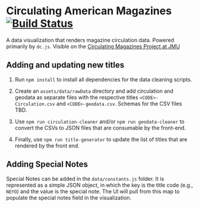 # Circulating American Magazines [![Build Status](https://travis-ci.com/ayyrickay/circulating-magazines.svg?branch=develop)](https://travis-ci.org/ayyrickay/circulating-magazines)

A data visualization that renders magazine circulation data. Powered primarily by `dc.js`. Visible on the [Circulating Magazines Project at JMU](https://sites.lib.jmu.edu/circulating/visualizations/)

## Adding and updating new titles

1. Run `npm install` to install all dependencies for the data cleaning scripts.

2. Create an `assets/data/rawData` directory and add circulation and geodata as separate files with the respective titles `<CODE>-Circulation.csv` and `<CODE>-geodata.csv`. Schemas for the CSV files TBD.

3. Use `npm run circulation-cleaner` and/or `npm run geodata-cleaner` to convert the CSVs to JSON files that are consumable by the front-end.

4. Finally, use `npm run title-generator` to update the list of titles that are rendered by the front end.

## Adding Special Notes

Special Notes can be added in the `data/constants.js` folder. It is represented as a simple JSON object, in which the key is the title code (e.g., `NEYO`) and the value is the special note. The UI will pull from this map to populate the special notes field in the visualization.
